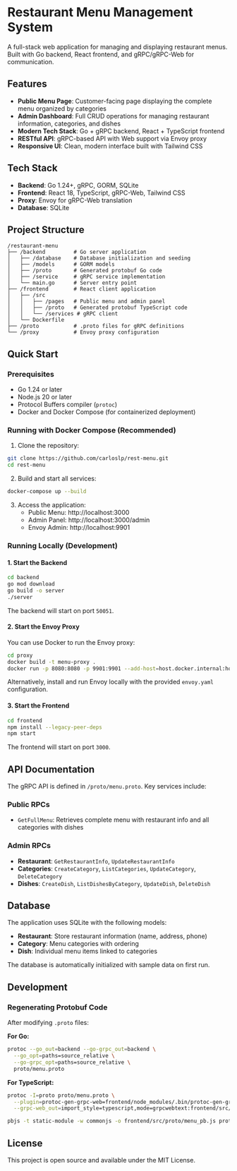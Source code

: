 # Restaurant Menu Management System

A full-stack web application for managing and displaying restaurant menus. Built with Go backend, React frontend, and gRPC/gRPC-Web for communication.

## Features

- **Public Menu Page**: Customer-facing page displaying the complete menu organized by categories
- **Admin Dashboard**: Full CRUD operations for managing restaurant information, categories, and dishes
- **Modern Tech Stack**: Go + gRPC backend, React + TypeScript frontend
- **RESTful API**: gRPC-based API with Web support via Envoy proxy
- **Responsive UI**: Clean, modern interface built with Tailwind CSS

## Tech Stack

- **Backend**: Go 1.24+, gRPC, GORM, SQLite
- **Frontend**: React 18, TypeScript, gRPC-Web, Tailwind CSS
- **Proxy**: Envoy for gRPC-Web translation
- **Database**: SQLite

## Project Structure

```
/restaurant-menu
├── /backend         # Go server application
│   ├── /database    # Database initialization and seeding
│   ├── /models      # GORM models
│   ├── /proto       # Generated protobuf Go code
│   ├── /service     # gRPC service implementation
│   └── main.go      # Server entry point
├── /frontend        # React client application
│   ├── /src
│   │   ├── /pages   # Public menu and admin panel
│   │   ├── /proto   # Generated protobuf TypeScript code
│   │   └── /services # gRPC client
│   └── Dockerfile
├── /proto           # .proto files for gRPC definitions
└── /proxy           # Envoy proxy configuration
```

## Quick Start

### Prerequisites

- Go 1.24 or later
- Node.js 20 or later
- Protocol Buffers compiler (`protoc`)
- Docker and Docker Compose (for containerized deployment)

### Running with Docker Compose (Recommended)

1. Clone the repository:
```bash
git clone https://github.com/carloslp/rest-menu.git
cd rest-menu
```

2. Build and start all services:
```bash
docker-compose up --build
```

3. Access the application:
   - Public Menu: http://localhost:3000
   - Admin Panel: http://localhost:3000/admin
   - Envoy Admin: http://localhost:9901

### Running Locally (Development)

#### 1. Start the Backend

```bash
cd backend
go mod download
go build -o server
./server
```

The backend will start on port `50051`.

#### 2. Start the Envoy Proxy

You can use Docker to run the Envoy proxy:

```bash
cd proxy
docker build -t menu-proxy .
docker run -p 8080:8080 -p 9901:9901 --add-host=host.docker.internal:host-gateway menu-proxy
```

Alternatively, install and run Envoy locally with the provided `envoy.yaml` configuration.

#### 3. Start the Frontend

```bash
cd frontend
npm install --legacy-peer-deps
npm start
```

The frontend will start on port `3000`.

## API Documentation

The gRPC API is defined in `/proto/menu.proto`. Key services include:

### Public RPCs
- `GetFullMenu`: Retrieves complete menu with restaurant info and all categories with dishes

### Admin RPCs
- **Restaurant**: `GetRestaurantInfo`, `UpdateRestaurantInfo`
- **Categories**: `CreateCategory`, `ListCategories`, `UpdateCategory`, `DeleteCategory`
- **Dishes**: `CreateDish`, `ListDishesByCategory`, `UpdateDish`, `DeleteDish`

## Database

The application uses SQLite with the following models:

- **Restaurant**: Store restaurant information (name, address, phone)
- **Category**: Menu categories with ordering
- **Dish**: Individual menu items linked to categories

The database is automatically initialized with sample data on first run.

## Development

### Regenerating Protobuf Code

After modifying `.proto` files:

**For Go:**
```bash
protoc --go_out=backend --go-grpc_out=backend \
  --go_opt=paths=source_relative \
  --go-grpc_opt=paths=source_relative \
  proto/menu.proto
```

**For TypeScript:**
```bash
protoc -I=proto proto/menu.proto \
  --plugin=protoc-gen-grpc-web=frontend/node_modules/.bin/protoc-gen-grpc-web \
  --grpc-web_out=import_style=typescript,mode=grpcwebtext:frontend/src/proto

pbjs -t static-module -w commonjs -o frontend/src/proto/menu_pb.js proto/menu.proto
```

## License

This project is open source and available under the MIT License.
